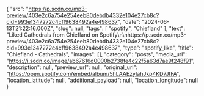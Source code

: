 {
  "src": "https://p.scdn.co/mp3-preview/403e2c6a754e254eeb80debdb4332e104e27cb8c?cid=993e1347272c4cff9638492a4e498637",
  "date": "2024-06-13T21:22:16.000Z",
  "slug": null,
  "tags": [
    "spotify",
    "Chiefland"
  ],
  "text": "Liked Cathedrals from Chiefland on Spotify\n\nhttps://p.scdn.co/mp3-preview/403e2c6a754e254eeb80debdb4332e104e27cb8c?cid=993e1347272c4cff9638492a4e498637",
  "type": "spotify_like",
  "title": "Chiefland - Cathedrals",
  "images": [],
  "category": "posts",
  "media_url": "https://i.scdn.co/image/ab67616d0000b2738fe4c22f5a63d7ae9f248f91",
  "description": null,
  "preview_url": null,
  "original_url": "https://open.spotify.com/embed/album/5hLAAEzyIahJkp4KD7JtFA",
  "location_latitude": null,
  "additional_payload": null,
  "location_longitude": null
}